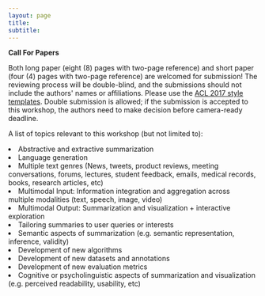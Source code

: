 ```yaml
---
layout: page
title: 
subtitle: 
---
```


**Call For Papers**

Both long paper (eight (8) pages with two-page reference) and short paper (four (4) pages with two-page reference) are welcomed for submission! The reviewing process will be double-blind, and the submissions should not include the authors' names or affiliations. Please use the <a href="http://acl2017.org/calls/papers/">ACL 2017 style templates</a>. Double submission is allowed; if the submission is accepted to this workshop, the authors need to make decision before camera-ready deadline.

A list of topics relevant to this workshop (but not limited to):


<li> Abstractive and extractive summarization </li>
<li> Language generation </li>
<li> Multiple text genres (News, tweets, product reviews, meeting conversations, forums, lectures, student feedback, emails, medical records, books, research articles, etc) </li>
<li> Multimodal Input: Information integration and aggregation across multiple modalities (text, speech, image, video) </li>
<li> Multimodal Output: Summarization and visualization + interactive exploration </li>
<li> Tailoring summaries to user queries or interests </li>
<li> Semantic aspects of summarization (e.g. semantic representation, inference, validity) </li>
<li> Development of new algorithms </li>
<li> Development of new datasets and annotations </li>
<li> Development of new evaluation metrics </li>
<li> Cognitive or psycholinguistic aspects of summarization and visualization (e.g. perceived readability, usability, etc) </li>





